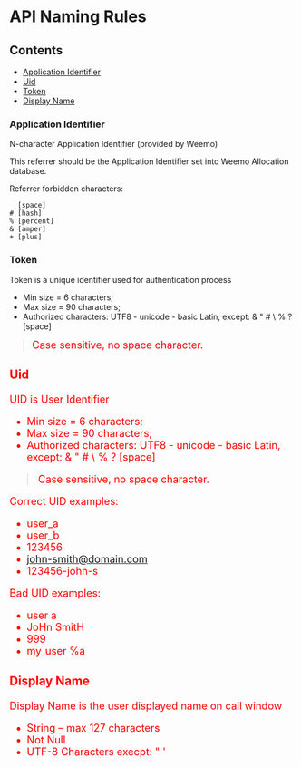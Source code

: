 # API Naming Rules

## Contents

* [Application Identifier](naming.md#wiki-application-identifier)
* [Uid](naming.md#uid)
* [Token](naming.md#token)
* [Display Name](naming.md#display-name)

### Application Identifier

N-character Application Identifier (provided by Weemo) <br/>

This referrer should be the Application Identifier set into Weemo Allocation database.

Referrer forbidden characters: 

```
  [space] 
# [hash]
% [percent]
& [amper]
+ [plus]
```

### Token 

Token is a unique identifier used for authentication process

* Min size = 6 characters; 
* Max size = 90 characters; 
* Authorized characters:  UTF8 - unicode - basic Latin, except: & " # \ % ? [space]

> <font color="red" size="+1">Case sensitive, no space character.

### Uid

UID is User Identifier

* Min size = 6 characters; 
* Max size = 90 characters; 
* Authorized characters: UTF8 - unicode - basic Latin, except: & " # \ % ? [space]

> <font color="red" size="+1">Case sensitive, no space character.

Correct UID examples:
* user_a
* user_b
* 123456
* john-smith@domain.com
* 123456-john-s

Bad UID examples:
* user a
* JoHn SmitH
* 999
* my_user %a

### Display Name 

Display Name is the user displayed name on call window<br/>

* String – max 127 characters<br/>
* Not Null<br/>
* UTF-8 Characters execpt: " ' 